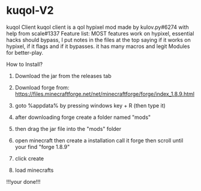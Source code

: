 # kuqol-V2
kuqol Client kuqol client is a qol hypixel mod made by kulov.py#6274 with help from scale#1337      Feature list: MOST features work on hypixel, essential hacks should bypass, I put notes in the files at the top saying if it works on hypixel, if it flags and if it bypasses. it has many macros and legit Modules for better-play.



How to Install? 
1. Download the jar from the releases tab

2. Download forge from: https://files.minecraftforge.net/net/minecraftforge/forge/index_1.8.9.html

3. goto %appdata% by pressing windows key + R (then type it)

4. after downloading forge create a folder named "mods"

5. then drag the jar file into the "mods" folder

6. open minecraft then create a installation call it forge then scroll until your find "forge 1.8.9"

7. click create

8. load minecrafts


!!!your done!!!
